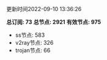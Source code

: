 更新时间2022-09-10 13:36:26

**总订阅: 73**
**总节点: 2921**
**有效节点: 975**
- ss节点: 583
- v2ray节点: 326
- trojan节点: 66
